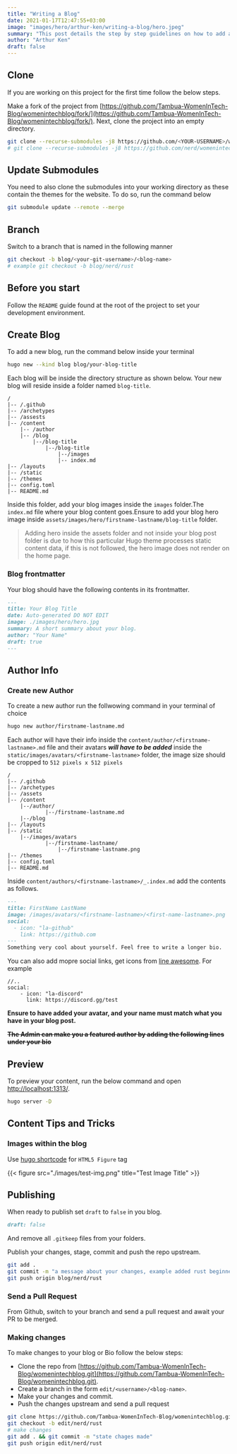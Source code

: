 ```yaml
---
title: "Writing a Blog"
date: 2021-01-17T12:47:55+03:00
image: "images/hero/arthur-ken/writing-a-blog/hero.jpeg"
summary: "This post details the step by step guidelines on how to add a new blog."
author: "Arthur Ken"
draft: false
---
```


## Clone

If you are working on this project for the first time follow the below steps.

Make a fork of the project from [https://github.com/Tambua-WomenInTech-Blog/womenintechblog/fork/](https://github.com/Tambua-WomenInTech-Blog/womenintechblog/fork/). Next, clone the project into an empty directory. 

```bash 
git clone --recurse-submodules -j8 https://github.com/<YOUR-USERNAME>/womenintechblog.git && cd womenintechblog
# git clone --recurse-submodules -j8 https://github.com/nerd/womenintechblog && cd womenintechblog
``` 

## Update Submodules 

You need to also clone the submodules into your working directory as these contain the themes for the website.
To do so, run the command below

```bash
git submodule update --remote --merge
```

## Branch 

Switch to a branch that is named in the following manner 

```bash 
git checkout -b blog/<your-git-username>/<blog-name> 
# example git checkout -b blog/nerd/rust 
```


## Before you start

Follow the `README` guide found at the root of the project to set your development environment.

## Create Blog

To add a new blog, run the command below inside your terminal
```sh
hugo new --kind blog blog/your-blog-title
```

Each blog will be inside the directory structure as shown below. Your new blog will reside inside a folder named `blog-title`.

```text
/
|-- /.github
|-- /archetypes
|-- /assests
|-- /content
    |-- /author
    |-- /blog
        |--/blog-title
            |--/blog-title
                |--/images
                |-- index.md
|-- /layouts
|-- /static
|-- /themes
|-- config.toml
|-- README.md
``` 

Inside this folder, add your blog images inside the `images` folder.The `index.md` file where your blog content goes.Ensure to add your blog hero image inside `assets/images/hero/firstname-lastname/blog-title` folder.

> Adding hero inside the assets folder and not inside your blog post folder is due to how this particular Hugo theme processes  static content data, if this is not followed, the hero image does not render on the home page.

### Blog frontmatter 

Your blog should have the following contents in its frontmatter. 

```markdown 
---
title: Your Blog Title
date: Auto-generated DO NOT EDIT
image: ./images/hero/hero.jpg
summary: A short summary about your blog.
author: "Your Name"
draft: true
---
``` 

## Author Info 

### Create new Author

To create a new author run the follwowing command in your terminal of choice

```sh
hugo new author/firstname-lastname.md
```

Each author will have their info inside the `content/author/<firstname-lastname>.md` file and their avatars _**will have to be added**_ inside the `static/images/avatars/<firstname-lastname>` folder, the image size should be cropped to `512 pixels x 512 pixels`

```text
/
|-- /.github
|-- /archetypes
|-- /assets
|-- /content
    |--/author/
            |--/firstname-lastname.md
    |--/blog
|-- /layouts
|-- /static
    |--/images/avatars
            |--/firstname-lastname/
                |--/firstname-lastname.png
|-- /themes
|-- config.toml
|-- README.md
``` 

Inside `content/authors/<firstname-lastname>/_.index.md` add the contents as follows.


```markdown 
---
title: FirstName LastName
image: /images/avatars/<firstname-lastname>/<first-name-lastname>.png
social:
  - icon: "la-github"
    link: https://github.com
---
Something very cool about yourself. Feel free to write a longer bio.
``` 

You can also add mopre social links, get icons from [line awesome](https://icons8.com/line-awesome). 
For example
```markadown
//..
social:
    - icon: "la-discord"
      link: https://discord.gg/test  
```

**Ensure to have added your avatar, and your name must match what you have in your blog post.**   


~~**The Admin can make you a featured author by adding the following lines under your bio**~~
 

## Preview 

To preview your content, run the below command and open [http://localhost:1313/](http://localhost:1313/).

```bash
hugo server -D
``` 

## Content Tips and Tricks

### Images within the blog 

Use [hugo shortcode](https://gohugo.io/content-management/shortcodes/) for `HTML5 Figure` tag

{{< figure src="./images/test-img.png" title="Test Image Title" >}}


## Publishing 

When ready to publish set `draft` to `false` in you blog.

```markdown
draft: false
```

And remove all `.gitkeep` files from your folders.

Publish your changes, stage, commit and push the repo upstream. 

```bash 
git add .
git commit -m "a message about your changes, example added rust beginner blog"
git push origin blog/nerd/rust
```

### Send a Pull Request 

From Github, switch to your branch and send a pull request and await your PR to be merged. 


### Making changes 

To make changes to your blog or Bio follow the below steps: 

- Clone the repo from [https://github.com/Tambua-WomenInTech-Blog/womenintechblog.git](https://github.com/Tambua-WomenInTech-Blog/womenintechblog.git). 
- Create a branch in the form `edit/<username>/<blog-name>`. 
- Make your changes and commit.
- Push the changes upstream and send a pull request

```bash 
git clone https://github.com/Tambua-WomenInTech-Blog/womenintechblog.git 
git checkout -b edit/nerd/rust
# make changes
git add . && git commit -m "state chages made"
git push origin edit/nerd/rust
```